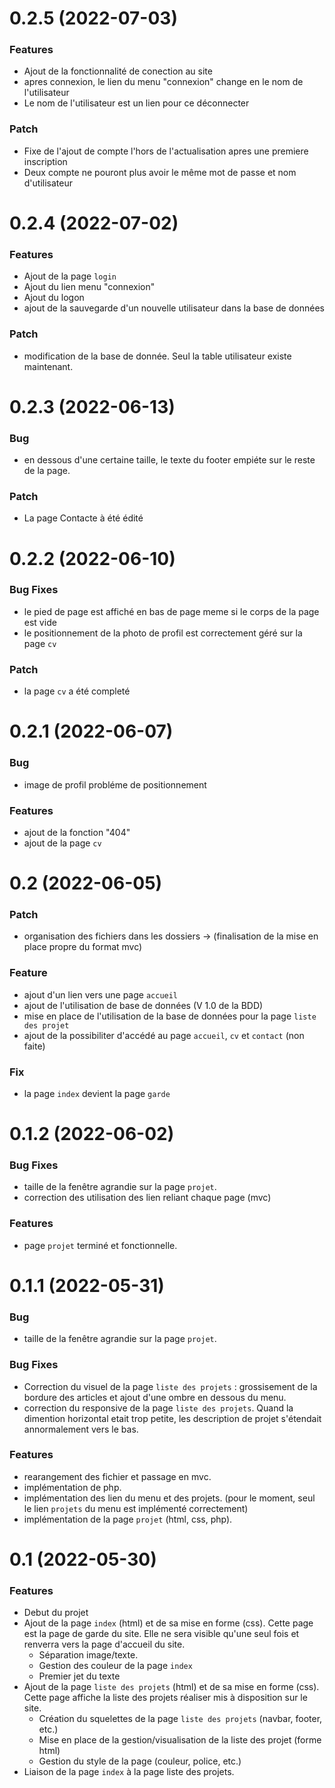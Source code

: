 # 0.2.5 (2022-07-03)


### Features

* Ajout de la fonctionnalité de conection au site
* apres connexion, le lien du menu "connexion" change en le nom de l'utilisateur
* Le nom de l'utilisateur est un lien pour ce déconnecter

### Patch

* Fixe de l'ajout de compte l'hors de l'actualisation apres une premiere inscription
* Deux compte ne pouront plus avoir le même mot de passe et nom d'utilisateur

# 0.2.4 (2022-07-02)


### Features

* Ajout de la page `login`
* Ajout du lien menu "connexion"
* Ajout du logon
* ajout de la sauvegarde d'un nouvelle utilisateur dans la base de données

### Patch

* modification de la base de donnée. Seul la table utilisateur existe maintenant.

# 0.2.3 (2022-06-13)


### Bug

* en dessous d'une certaine taille, le texte du footer empiéte sur le reste de la page.

### Patch

* La page Contacte à été édité

# 0.2.2 (2022-06-10)


### Bug Fixes

* le pied de page est affiché en bas de page meme si le corps de la page est vide
* le positionnement de la photo de profil est correctement géré sur la page `cv`

### Patch

* la page `cv` a été completé

# 0.2.1 (2022-06-07)


### Bug

* image de profil probléme de positionnement

### Features

* ajout de la fonction "404"
* ajout de la page `cv`

# 0.2 (2022-06-05)


### Patch

* organisation des fichiers dans les dossiers -> (finalisation de la mise en place propre du format mvc)

### Feature

* ajout d'un lien vers une page `accueil`
* ajout de l'utilisation de base de données (V 1.0 de la BDD)
* mise en place de l'utilisation de la base de données pour la page `liste des projet`
* ajout de la possibiliter d'accédé au page `accueil`, `cv` et `contact` (non faite)

### Fix

* la page `index` devient la page `garde`

# 0.1.2 (2022-06-02)


### Bug Fixes

* taille de la fenêtre agrandie sur la page `projet`.
* correction des utilisation des lien reliant chaque page (mvc)

### Features

* page `projet` terminé et fonctionnelle.

# 0.1.1 (2022-05-31)


### Bug

* taille de la fenêtre agrandie sur la page `projet`.

### Bug Fixes

* Correction du visuel de la page `liste des projets` : grossisement de la bordure des articles et ajout d'une ombre en dessous du menu.
* correction du responsive de la page `liste des projets`. Quand la dimention horizontal etait trop petite, les description de projet s'étendait annormalement vers le bas.

### Features

* rearangement des fichier et passage en mvc.
* implémentation de php.
* implémentation des lien du menu et des projets. (pour le moment, seul le lien `projets` du menu est implémenté correctement)
* implémentation de la page `projet` (html, css, php).

# 0.1 (2022-05-30)


### Features

* Debut du projet
* Ajout de la page `index` (html) et de sa mise en forme (css). Cette page est la page de garde du site. Elle ne sera visible qu'une seul fois et renverra vers la page d'accueil du site.
    * Séparation image/texte.
    * Gestion des couleur de la page `index`
    * Premier jet du texte
* Ajout de la page `liste des projets` (html) et de sa mise en forme (css). Cette page affiche la liste des projets réaliser mis à disposition sur le site.
    * Création du squelettes de la page `liste des projets` (navbar, footer, etc.)
    * Mise en place de la gestion/visualisation de la liste des projet (forme html)
    * Gestion du style de la page (couleur, police, etc.)
* Liaison de la page `index` à la page liste des projets.